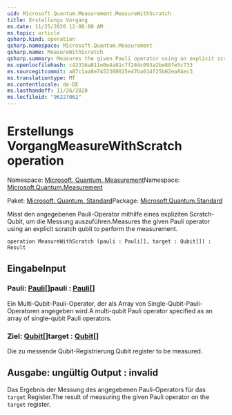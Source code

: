 ```yaml
---
uid: Microsoft.Quantum.Measurement.MeasureWithScratch
title: Erstellungs Vorgang
ms.date: 11/25/2020 12:00:00 AM
ms.topic: article
qsharp.kind: operation
qsharp.namespace: Microsoft.Quantum.Measurement
qsharp.name: MeasureWithScratch
qsharp.summary: Measures the given Pauli operator using an explicit scratch qubit to perform the measurement.
ms.openlocfilehash: c42316a811e0e4a81c7f244c093a2be88fe5c733
ms.sourcegitcommit: a87c1aa8e7453360025e47ba614f25b02ea84ec3
ms.translationtype: MT
ms.contentlocale: de-DE
ms.lasthandoff: 11/26/2020
ms.locfileid: "96227062"
---
```

# <a name="measurewithscratch-operation"></a><span data-ttu-id="f9087-102">Erstellungs Vorgang</span><span class="sxs-lookup"><span data-stu-id="f9087-102">MeasureWithScratch operation</span></span>

<span data-ttu-id="f9087-103">Namespace: [Microsoft. Quantum. Measurement](xref:Microsoft.Quantum.Measurement)</span><span class="sxs-lookup"><span data-stu-id="f9087-103">Namespace: [Microsoft.Quantum.Measurement](xref:Microsoft.Quantum.Measurement)</span></span>

<span data-ttu-id="f9087-104">Paket: [Microsoft. Quantum. Standard](https://nuget.org/packages/Microsoft.Quantum.Standard)</span><span class="sxs-lookup"><span data-stu-id="f9087-104">Package: [Microsoft.Quantum.Standard](https://nuget.org/packages/Microsoft.Quantum.Standard)</span></span>


<span data-ttu-id="f9087-105">Misst den angegebenen Pauli-Operator mithilfe eines expliziten Scratch-Qubit, um die Messung auszuführen.</span><span class="sxs-lookup"><span data-stu-id="f9087-105">Measures the given Pauli operator using an explicit scratch qubit to perform the measurement.</span></span>

```qsharp
operation MeasureWithScratch (pauli : Pauli[], target : Qubit[]) : Result
```


## <a name="input"></a><span data-ttu-id="f9087-106">Eingabe</span><span class="sxs-lookup"><span data-stu-id="f9087-106">Input</span></span>

### <a name="pauli--pauli"></a><span data-ttu-id="f9087-107">Pauli: [Pauli](xref:microsoft.quantum.lang-ref.pauli)[]</span><span class="sxs-lookup"><span data-stu-id="f9087-107">pauli : [Pauli](xref:microsoft.quantum.lang-ref.pauli)[]</span></span>

<span data-ttu-id="f9087-108">Ein Multi-Qubit-Pauli-Operator, der als Array von Single-Qubit-Pauli-Operatoren angegeben wird.</span><span class="sxs-lookup"><span data-stu-id="f9087-108">A multi-qubit Pauli operator specified as an array of single-qubit Pauli operators.</span></span>


### <a name="target--qubit"></a><span data-ttu-id="f9087-109">Ziel: [Qubit](xref:microsoft.quantum.lang-ref.qubit)[]</span><span class="sxs-lookup"><span data-stu-id="f9087-109">target : [Qubit](xref:microsoft.quantum.lang-ref.qubit)[]</span></span>

<span data-ttu-id="f9087-110">Die zu messende Qubit-Registrierung.</span><span class="sxs-lookup"><span data-stu-id="f9087-110">Qubit register to be measured.</span></span>



## <a name="output--__invalidresult__"></a><span data-ttu-id="f9087-111">Ausgabe: __ungültig <Result>__</span><span class="sxs-lookup"><span data-stu-id="f9087-111">Output : __invalid<Result>__</span></span>

<span data-ttu-id="f9087-112">Das Ergebnis der Messung des angegebenen Pauli-Operators für das `target` Register.</span><span class="sxs-lookup"><span data-stu-id="f9087-112">The result of measuring the given Pauli operator on the `target` register.</span></span>